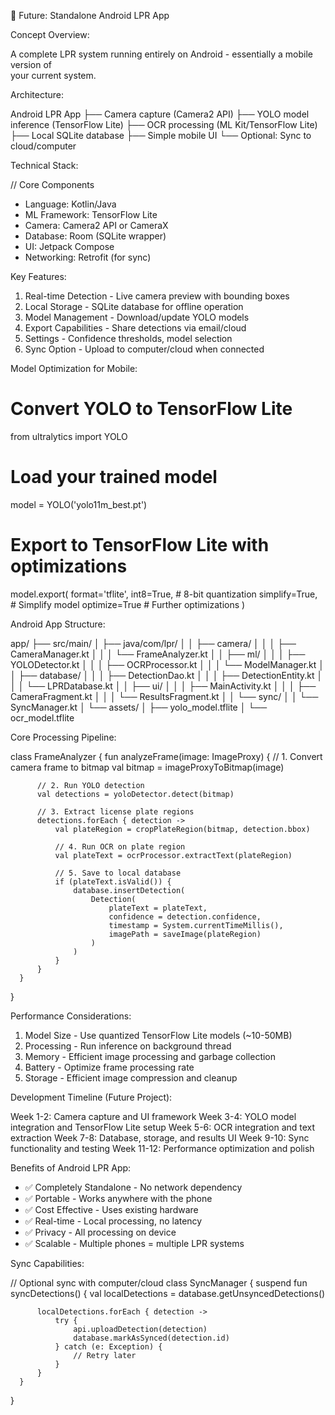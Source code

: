 📱 Future: Standalone Android LPR App

  Concept Overview:

  A complete LPR system running entirely on Android - essentially a mobile version of     
   your current system.

  Architecture:

  Android LPR App
  ├── Camera capture (Camera2 API)
  ├── YOLO model inference (TensorFlow Lite)
  ├── OCR processing (ML Kit/TensorFlow Lite)
  ├── Local SQLite database
  ├── Simple mobile UI
  └── Optional: Sync to cloud/computer

  Technical Stack:

  // Core Components
  - Language: Kotlin/Java
  - ML Framework: TensorFlow Lite
  - Camera: Camera2 API or CameraX
  - Database: Room (SQLite wrapper)
  - UI: Jetpack Compose
  - Networking: Retrofit (for sync)

  Key Features:

  1. Real-time Detection - Live camera preview with bounding boxes
  2. Local Storage - SQLite database for offline operation
  3. Model Management - Download/update YOLO models
  4. Export Capabilities - Share detections via email/cloud
  5. Settings - Confidence thresholds, model selection
  6. Sync Option - Upload to computer/cloud when connected

  Model Optimization for Mobile:

  # Convert YOLO to TensorFlow Lite
  from ultralytics import YOLO

  # Load your trained model
  model = YOLO('yolo11m_best.pt')

  # Export to TensorFlow Lite with optimizations
  model.export(
      format='tflite',
      int8=True,          # 8-bit quantization
      simplify=True,      # Simplify model
      optimize=True       # Further optimizations
  )

  Android App Structure:

  app/
  ├── src/main/
  │   ├── java/com/lpr/
  │   │   ├── camera/
  │   │   │   ├── CameraManager.kt
  │   │   │   └── FrameAnalyzer.kt
  │   │   ├── ml/
  │   │   │   ├── YOLODetector.kt
  │   │   │   ├── OCRProcessor.kt
  │   │   │   └── ModelManager.kt
  │   │   ├── database/
  │   │   │   ├── DetectionDao.kt
  │   │   │   ├── DetectionEntity.kt
  │   │   │   └── LPRDatabase.kt
  │   │   ├── ui/
  │   │   │   ├── MainActivity.kt
  │   │   │   ├── CameraFragment.kt
  │   │   │   └── ResultsFragment.kt
  │   │   └── sync/
  │   │       └── SyncManager.kt
  │   └── assets/
  │       ├── yolo_model.tflite
  │       └── ocr_model.tflite

  Core Processing Pipeline:

  class FrameAnalyzer {
      fun analyzeFrame(image: ImageProxy) {
          // 1. Convert camera frame to bitmap
          val bitmap = imageProxyToBitmap(image)

          // 2. Run YOLO detection
          val detections = yoloDetector.detect(bitmap)

          // 3. Extract license plate regions
          detections.forEach { detection ->
              val plateRegion = cropPlateRegion(bitmap, detection.bbox)

              // 4. Run OCR on plate region
              val plateText = ocrProcessor.extractText(plateRegion)

              // 5. Save to local database
              if (plateText.isValid()) {
                  database.insertDetection(
                      Detection(
                          plateText = plateText,
                          confidence = detection.confidence,
                          timestamp = System.currentTimeMillis(),
                          imagePath = saveImage(plateRegion)
                      )
                  )
              }
          }
      }
  }

  Performance Considerations:

  1. Model Size - Use quantized TensorFlow Lite models (~10-50MB)
  2. Processing - Run inference on background thread
  3. Memory - Efficient image processing and garbage collection
  4. Battery - Optimize frame processing rate
  5. Storage - Efficient image compression and cleanup

  Development Timeline (Future Project):

  Week 1-2: Camera capture and UI framework
  Week 3-4: YOLO model integration and TensorFlow Lite setup
  Week 5-6: OCR integration and text extraction
  Week 7-8: Database, storage, and results UI
  Week 9-10: Sync functionality and testing
  Week 11-12: Performance optimization and polish

  Benefits of Android LPR App:

  - ✅ Completely Standalone - No network dependency
  - ✅ Portable - Works anywhere with the phone
  - ✅ Cost Effective - Uses existing hardware
  - ✅ Real-time - Local processing, no latency
  - ✅ Privacy - All processing on device
  - ✅ Scalable - Multiple phones = multiple LPR systems

  Sync Capabilities:

  // Optional sync with computer/cloud
  class SyncManager {
      suspend fun syncDetections() {
          val localDetections = database.getUnsyncedDetections()

          localDetections.forEach { detection ->
              try {
                  api.uploadDetection(detection)
                  database.markAsSynced(detection.id)
              } catch (e: Exception) {
                  // Retry later
              }
          }
      }
  }